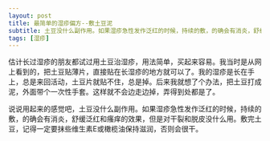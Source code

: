 ```yaml
---
layout: post
title: 最简单的湿疹偏方--敷土豆泥
subtitle: 土豆没什么副作用。如果湿疹急性发作泛红的时候，持续的敷，的确会有消炎，舒缓泛红和瘙痒的效果。
tags: [湿疹]
---
```


估计长过湿疹的朋友都试过用土豆治湿疹，用法简单，买起来容易。我当时是从网上看到的，把土豆贴薄片，直接贴在长湿疹的地方就可以了。我的湿疹是长在手上，总是来回活动，土豆片就贴不住，总是掉。后来我就想了个办法，把土豆打成泥，外面带个一次性手套。这样就不会边走边掉，弄得到处都是了。

说说用起来的感觉吧，土豆没什么副作用。如果湿疹急性发作泛红的时候，持续的敷，的确会有消炎，舒缓泛红和瘙痒的效果，但是对干裂和脱皮没什么用。敷完土豆，记得一定要抹些维生素E或橄榄油保持滋润，否则会很干。
